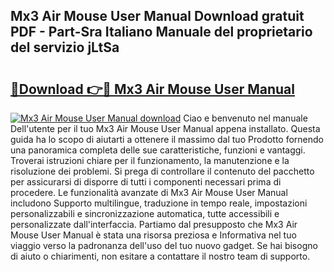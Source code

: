 ## Mx3 Air Mouse User Manual Download gratuit PDF - Part-Sra Italiano Manuale del proprietario del servizio jLtSa

# <h2><a href="http://dfdky73.blite.top/?on=Mx3+Air+Mouse+User+Manual">🔗Download 👉🔴 Mx3 Air Mouse User Manual</a></h2>

[![Mx3 Air Mouse User Manual download](https://i.imgur.com/lujVjoI.png)](http://dfdky73.blite.top/?on=Mx3+Air+Mouse+User+Manual)
Ciao e benvenuto nel manuale Dell'utente per il tuo Mx3 Air Mouse User Manual appena installato. Questa guida ha lo scopo di aiutarti a ottenere il massimo dal tuo Prodotto fornendo una panoramica completa delle sue caratteristiche, funzioni e vantaggi. Troverai istruzioni chiare per il funzionamento, la manutenzione e la risoluzione dei problemi. Si prega di controllare il contenuto del pacchetto per assicurarsi di disporre di tutti i componenti necessari prima di procedere. Le funzionalità avanzate di Mx3 Air Mouse User Manual includono Supporto multilingue, traduzione in tempo reale, impostazioni personalizzabili e sincronizzazione automatica, tutte accessibili e personalizzate dall'interfaccia. Partiamo dal presupposto che Mx3 Air Mouse User Manual è stata una risorsa preziosa e Informativa nel tuo viaggio verso la padronanza dell'uso del tuo nuovo gadget. Se hai bisogno di aiuto o chiarimenti, non esitare a contattare il nostro team di supporto.
